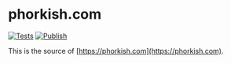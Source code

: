 # phorkish.com

[![Tests](https://github.com/e1en0r/phorkish/actions/workflows/ci.yml/badge.svg)](https://github.com/e1en0r/phorkish/actions/workflows/ci.yml) [![Publish](https://github.com/e1en0r/phorkish/actions/workflows/publish.yml/badge.svg)](https://github.com/e1en0r/phorkish/actions/workflows/publish.yml)

This is the source of [https://phorkish.com](https://phorkish.com).

